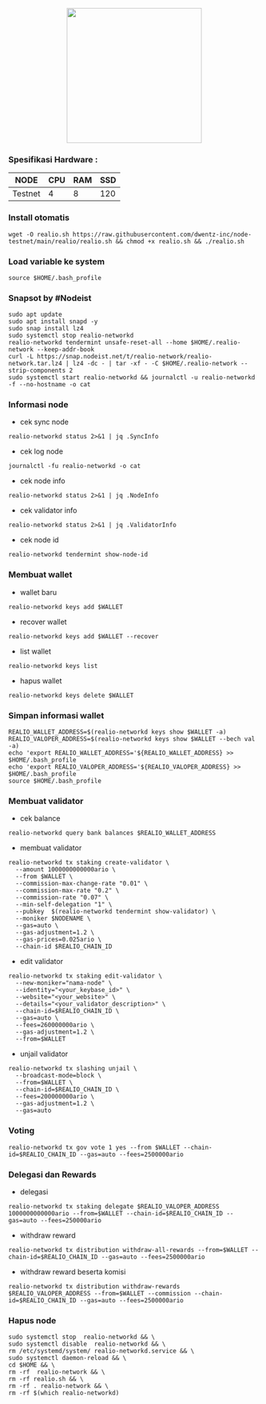 
<p align="center">
  <img width="270" height="auto" src="https://user-images.githubusercontent.com/118625308/216108806-ef2c9a3b-023c-4539-89e2-6c4951be0c76.png">
</p>

### Spesifikasi Hardware :
NODE  | CPU     | RAM      | SSD     |
| ------------- | ------------- | ------------- | -------- |
| Testnet | 4          | 8         | 120  |


### Install otomatis
```
wget -O realio.sh https://raw.githubusercontent.com/dwentz-inc/node-testnet/main/realio/realio.sh && chmod +x realio.sh && ./realio.sh
```
### Load variable ke system
```
source $HOME/.bash_profile
```
### Snapsot by #Nodeist
```
sudo apt update
sudo apt install snapd -y
sudo snap install lz4
sudo systemctl stop realio-networkd
realio-networkd tendermint unsafe-reset-all --home $HOME/.realio-network --keep-addr-book
curl -L https://snap.nodeist.net/t/realio-network/realio-network.tar.lz4 | lz4 -dc - | tar -xf - -C $HOME/.realio-network --strip-components 2
sudo systemctl start realio-networkd && journalctl -u realio-networkd -f --no-hostname -o cat
```
### Informasi node

* cek sync node
```
realio-networkd status 2>&1 | jq .SyncInfo
```
* cek log node
```
journalctl -fu realio-networkd -o cat
```
* cek node info
```
realio-networkd status 2>&1 | jq .NodeInfo
```
* cek validator info
```
realio-networkd status 2>&1 | jq .ValidatorInfo
```
* cek node id
```
realio-networkd tendermint show-node-id
```
### Membuat wallet
* wallet baru
```
realio-networkd keys add $WALLET
```
* recover wallet
```
realio-networkd keys add $WALLET --recover
```
* list wallet
```
realio-networkd keys list
```
* hapus wallet
```
realio-networkd keys delete $WALLET
```
### Simpan informasi wallet
```
REALIO_WALLET_ADDRESS=$(realio-networkd keys show $WALLET -a)
REALIO_VALOPER_ADDRESS=$(realio-networkd keys show $WALLET --bech val -a)
echo 'export REALIO_WALLET_ADDRESS='${REALIO_WALLET_ADDRESS} >> $HOME/.bash_profile
echo 'export REALIO_VALOPER_ADDRESS='${REALIO_VALOPER_ADDRESS} >> $HOME/.bash_profile
source $HOME/.bash_profile
```

### Membuat validator
* cek balance
```
realio-networkd query bank balances $REALIO_WALLET_ADDRESS
```
* membuat validator
```
realio-networkd tx staking create-validator \
  --amount 1000000000000ario \
  --from $WALLET \
  --commission-max-change-rate "0.01" \
  --commission-max-rate "0.2" \
  --commission-rate "0.07" \
  --min-self-delegation "1" \
  --pubkey  $(realio-networkd tendermint show-validator) \
  --moniker $NODENAME \
  --gas=auto \
  --gas-adjustment=1.2 \
  --gas-prices=0.025ario \
  --chain-id $REALIO_CHAIN_ID
```
* edit validator
```
realio-networkd tx staking edit-validator \
  --new-moniker="nama-node" \
  --identity="<your_keybase_id>" \
  --website="<your_website>" \
  --details="<your_validator_description>" \
  --chain-id=$REALIO_CHAIN_ID \
  --gas=auto \
  --fees=260000000ario \
  --gas-adjustment=1.2 \
  --from=$WALLET
```
* unjail validator
```
realio-networkd tx slashing unjail \
  --broadcast-mode=block \
  --from=$WALLET \
  --chain-id=$REALIO_CHAIN_ID \
  --fees=200000000ario \
  --gas-adjustment=1.2 \
  --gas=auto
```
### Voting
```
realio-networkd tx gov vote 1 yes --from $WALLET --chain-id=$REALIO_CHAIN_ID --gas=auto --fees=2500000ario
```
### Delegasi dan Rewards
* delegasi
```
realio-networkd tx staking delegate $REALIO_VALOPER_ADDRESS 1000000000000ario --from=$WALLET --chain-id=$REALIO_CHAIN_ID --gas=auto --fees=250000ario
```
* withdraw reward
```
realio-networkd tx distribution withdraw-all-rewards --from=$WALLET --chain-id=$REALIO_CHAIN_ID --gas=auto --fees=2500000ario
```
* withdraw reward beserta komisi
```
realio-networkd tx distribution withdraw-rewards $REALIO_VALOPER_ADDRESS --from=$WALLET --commission --chain-id=$REALIO_CHAIN_ID --gas=auto --fees=2500000ario
```

### Hapus node
```
sudo systemctl stop  realio-networkd && \
sudo systemctl disable  realio-networkd && \
rm /etc/systemd/system/ realio-networkd.service && \
sudo systemctl daemon-reload && \
cd $HOME && \
rm -rf  realio-network && \
rm -rf realio.sh && \
rm -rf . realio-network && \
rm -rf $(which realio-networkd)
```
